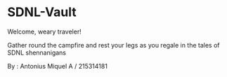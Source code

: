 # SDNL-Vault

Welcome, weary traveler!

Gather round the campfire and rest your legs as you regale in the tales of SDNL shennanigans

By : Antonius Miquel A / 215314181

